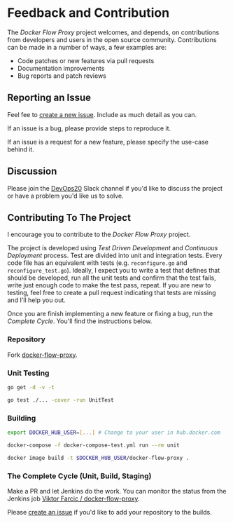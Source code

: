 # Feedback and Contribution

The *Docker Flow Proxy* project welcomes, and depends, on contributions from developers and users in the open source community. Contributions can be made in a number of ways, a few examples are:

* Code patches or new features via pull requests
* Documentation improvements
* Bug reports and patch reviews

## Reporting an Issue

Feel fee to [create a new issue](https://github.com/vfarcic/docker-flow-proxy/issues). Include as much detail as you can.

If an issue is a bug, please provide steps to reproduce it.

If an issue is a request for a new feature, please specify the use-case behind it.

## Discussion

Please join the [DevOps20](http://slack.devops20toolkit.com/) Slack channel if you'd like to discuss the project or have a problem you'd like us to solve.

## Contributing To The Project

I encourage you to contribute to the *Docker Flow Proxy* project.

The project is developed using *Test Driven Development* and *Continuous Deployment* process. Test are divided into unit and integration tests. Every code file has an equivalent with tests (e.g. `reconfigure.go` and `reconfigure_test.go`). Ideally, I expect you to write a test that defines that should be developed, run all the unit tests and confirm that the test fails, write just enough code to make the test pass, repeat. If you are new to testing, feel free to create a pull request indicating that tests are missing and I'll help you out.

Once you are finish implementing a new feature or fixing a bug, run the *Complete Cycle*. You'll find the instructions below.

### Repository

Fork [docker-flow-proxy](https://github.com/vfarcic/docker-flow-proxy).

### Unit Testing

```bash
go get -d -v -t

go test ./... -cover -run UnitTest
```

### Building

```bash
export DOCKER_HUB_USER=[...] # Change to your user in hub.docker.com

docker-compose -f docker-compose-test.yml run --rm unit

docker image build -t $DOCKER_HUB_USER/docker-flow-proxy .
```

### The Complete Cycle (Unit, Build, Staging)

Make a PR and let Jenkins do the work. You can monitor the status from the Jenkins job [Viktor Farcic / docker-flow-proxy](http://jenkins.dockerflow.com/blue/organizations/jenkins/vfarcic%2Fdocker-flow-proxy/activity).

Please [create an issue](https://github.com/vfarcic/docker-flow-proxy/issues) if you'd like to add your repository to the builds.